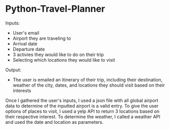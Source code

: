 # Python-Travel-Planner



Inputs:
- User's email
- Airport they are traveling to
- Arrival date
- Departure date
- 3 activies they would like to do on their trip
- Selecting which locations they would like to visit

Output:
- The user is emailed an itinerary of their trip, including their destination, weather of the city, dates, and locations they should visit based on their interests

Once I gathered the user's inputs, I used a json file with all global airport data to determine of the inputted airport is a valid entry. To give the user options of places to visit, I used a yelp API to return 3 locations based on their respective interest. To determine the weather, I called a weather API and used the date and location as parameters.
